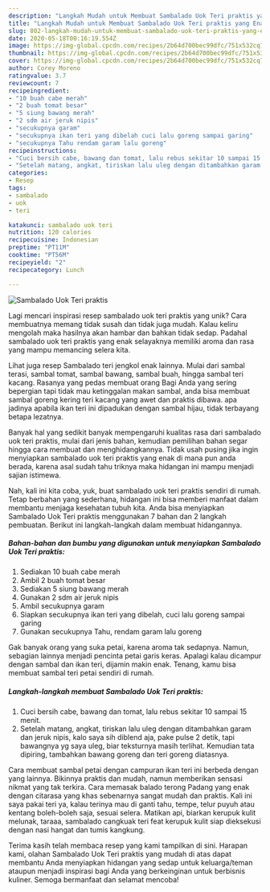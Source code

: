 ```yaml
---
description: "Langkah Mudah untuk Membuat Sambalado Uok Teri praktis yang Enak"
title: "Langkah Mudah untuk Membuat Sambalado Uok Teri praktis yang Enak"
slug: 802-langkah-mudah-untuk-membuat-sambalado-uok-teri-praktis-yang-enak
date: 2020-05-18T00:16:19.554Z
image: https://img-global.cpcdn.com/recipes/2b64d700bec99dfc/751x532cq70/sambalado-uok-teri-praktis-foto-resep-utama.jpg
thumbnail: https://img-global.cpcdn.com/recipes/2b64d700bec99dfc/751x532cq70/sambalado-uok-teri-praktis-foto-resep-utama.jpg
cover: https://img-global.cpcdn.com/recipes/2b64d700bec99dfc/751x532cq70/sambalado-uok-teri-praktis-foto-resep-utama.jpg
author: Corey Moreno
ratingvalue: 3.7
reviewcount: 7
recipeingredient:
- "10 buah cabe merah"
- "2 buah tomat besar"
- "5 siung bawang merah"
- "2 sdm air jeruk nipis"
- "secukupnya garam"
- "secukupnya ikan teri yang dibelah cuci lalu goreng sampai garing"
- "secukupnya Tahu rendam garam lalu goreng"
recipeinstructions:
- "Cuci bersih cabe, bawang dan tomat, lalu rebus sekitar 10 sampai 15 menit."
- "Setelah matang, angkat, tiriskan lalu uleg dengan ditambahkan garam dan jeruk nipis, kalo saya sih diblend aja, pake pulse 2 detik, tapi bawangnya yg saya uleg, biar teksturnya masih terlihat. Kemudian tata dipiring, tambahkan bawang goreng dan teri goreng diatasnya."
categories:
- Resep
tags:
- sambalado
- uok
- teri

katakunci: sambalado uok teri 
nutrition: 120 calories
recipecuisine: Indonesian
preptime: "PT11M"
cooktime: "PT56M"
recipeyield: "2"
recipecategory: Lunch

---
```



![Sambalado Uok Teri praktis](https://img-global.cpcdn.com/recipes/2b64d700bec99dfc/751x532cq70/sambalado-uok-teri-praktis-foto-resep-utama.jpg)

Lagi mencari inspirasi resep sambalado uok teri praktis yang unik? Cara membuatnya memang tidak susah dan tidak juga mudah. Kalau keliru mengolah maka hasilnya akan hambar dan bahkan tidak sedap. Padahal sambalado uok teri praktis yang enak selayaknya memiliki aroma dan rasa yang mampu memancing selera kita.

Lihat juga resep Sambalado teri jengkol enak lainnya. Mulai dari sambal terasi, sambal tomat, sambal bawang, sambal buah, hingga sambal teri kacang. Rasanya yang pedas membuat orang Bagi Anda yang sering bepergian tapi tidak mau ketinggalan makan sambal, anda bisa membuat sambal goreng kering teri kacang yang awet dan praktis dibawa. apa jadinya apabila ikan teri ini dipadukan dengan sambal hijau, tidak terbayang betapa lezatnya.

Banyak hal yang sedikit banyak mempengaruhi kualitas rasa dari sambalado uok teri praktis, mulai dari jenis bahan, kemudian pemilihan bahan segar hingga cara membuat dan menghidangkannya. Tidak usah pusing jika ingin menyiapkan sambalado uok teri praktis yang enak di mana pun anda berada, karena asal sudah tahu triknya maka hidangan ini mampu menjadi sajian istimewa.


Nah, kali ini kita coba, yuk, buat sambalado uok teri praktis sendiri di rumah. Tetap berbahan yang sederhana, hidangan ini bisa memberi manfaat dalam membantu menjaga kesehatan tubuh kita. Anda bisa menyiapkan Sambalado Uok Teri praktis menggunakan 7 bahan dan 2 langkah pembuatan. Berikut ini langkah-langkah dalam membuat hidangannya.

<!--inarticleads1-->

##### Bahan-bahan dan bumbu yang digunakan untuk menyiapkan Sambalado Uok Teri praktis:

1. Sediakan 10 buah cabe merah
1. Ambil 2 buah tomat besar
1. Sediakan 5 siung bawang merah
1. Gunakan 2 sdm air jeruk nipis
1. Ambil secukupnya garam
1. Siapkan secukupnya ikan teri yang dibelah, cuci lalu goreng sampai garing
1. Gunakan secukupnya Tahu, rendam garam lalu goreng


Gak banyak orang yang suka petai, karena aroma tak sedapnya. Namun, sebagian lainnya menjadi pencinta petai garis keras. Apalagi kalau dicampur dengan sambal dan ikan teri, dijamin makin enak. Tenang, kamu bisa membuat sambal teri petai sendiri di rumah. 

<!--inarticleads2-->

##### Langkah-langkah membuat Sambalado Uok Teri praktis:

1. Cuci bersih cabe, bawang dan tomat, lalu rebus sekitar 10 sampai 15 menit.
1. Setelah matang, angkat, tiriskan lalu uleg dengan ditambahkan garam dan jeruk nipis, kalo saya sih diblend aja, pake pulse 2 detik, tapi bawangnya yg saya uleg, biar teksturnya masih terlihat. Kemudian tata dipiring, tambahkan bawang goreng dan teri goreng diatasnya.


Cara membuat sambal petai dengan campuran ikan teri ini berbeda dengan yang lainnya. Bikinnya praktis dan mudah, namun memberikan sensasi nikmat yang tak terkira. Cara memasak balado terong Padang yang enak dengan citarasa yang khas sebenarnya sangat mudah dan praktis. Kali ini saya pakai teri ya, kalau terinya mau di ganti tahu, tempe, telur puyuh atau kentang boleh-boleh saja, sesuai selera. Matikan api, biarkan kerupuk kulit melunak, taraaa, sambalado cangkuak teri feat kerupuk kulit siap dieksekusi dengan nasi hangat dan tumis kangkung. 

Terima kasih telah membaca resep yang kami tampilkan di sini. Harapan kami, olahan Sambalado Uok Teri praktis yang mudah di atas dapat membantu Anda menyiapkan hidangan yang sedap untuk keluarga/teman ataupun menjadi inspirasi bagi Anda yang berkeinginan untuk berbisnis kuliner. Semoga bermanfaat dan selamat mencoba!
